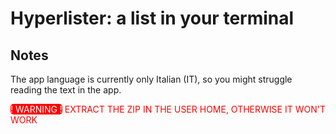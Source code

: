 
# Hyperlister: a list in your terminal

## Notes

The app language is currently only Italian (IT), so you might struggle reading the text in the app.
<p style="color: red;"><span style="color: white; background-color: red; border-radius: 5px;">! WARNING !</span> EXTRACT THE ZIP IN THE USER HOME, OTHERWISE IT WON'T WORK</p>
